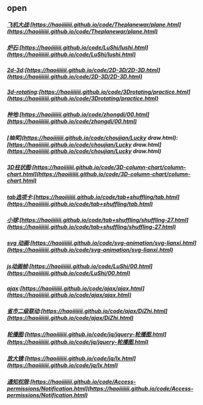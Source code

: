 ## open

##### [飞机大战](https://haoiiiiiii.github.io/code/Theplanewar/plane.html):[https://haoiiiiiii.github.io/code/Theplanewar/plane.html](https://haoiiiiiii.github.io/code/Theplanewar/plane.html)

##### [炉石](https://haoiiiiiii.github.io/code/LuShi/lushi.html):[https://haoiiiiiii.github.io/code/LuShi/lushi.html](https://haoiiiiiii.github.io/code/LuShi/lushi.html)

##### [2d-3d](https://haoiiiiiii.github.io/code/2D-3D/2D-3D.html):[https://haoiiiiiii.github.io/code/2D-3D/2D-3D.html](https://haoiiiiiii.github.io/code/2D-3D/2D-3D.html)

##### [3d-rotating](https://haoiiiiiii.github.io/code/3Drotating/practice.html):[https://haoiiiiiii.github.io/code/3Drotating/practice.html](https://haoiiiiiii.github.io/code/3Drotating/practice.html)

##### [种地](https://haoiiiiiii.github.io/code/zhongdi/00.html):[https://haoiiiiiii.github.io/code/zhongdi/00.html](https://haoiiiiiii.github.io/code/zhongdi/00.html)

##### [抽奖](https://haoiiiiiii.github.io/code/choujian/Lucky draw.html):[https://haoiiiiiii.github.io/code/choujian/Lucky draw.html](https://haoiiiiiii.github.io/code/choujian/Lucky draw.html)

##### [3D柱状图](https://haoiiiiiii.github.io/code/3D-column-chart/column-chart.html):[https://haoiiiiiii.github.io/code/3D-column-chart/column-chart.html](https://haoiiiiiii.github.io/code/3D-column-chart/column-chart.html)

##### [tab选项卡](https://haoiiiiiii.github.io/code/tab+shuffling/tab.html):[https://haoiiiiiii.github.io/code/tab+shuffling/tab.html](https://haoiiiiiii.github.io/code/tab+shuffling/tab.html)

##### [小球](https://haoiiiiiii.github.io/code/tab+shuffling/shuffling-27.html):[https://haoiiiiiii.github.io/code/tab+shuffling/shuffling-27.html](https://haoiiiiiii.github.io/code/tab+shuffling/shuffling-27.html)

##### [svg 动画](https://haoiiiiiii.github.io/code/svg-animation/svg-lianxi.html):[https://haoiiiiiii.github.io/code/svg-animation/svg-lianxi.html](https://haoiiiiiii.github.io/code/svg-animation/svg-lianxi.html)

##### [js动画帧](https://haoiiiiiii.github.io/code/LuShi/00.html):[https://haoiiiiiii.github.io/code/LuShi/00.html](https://haoiiiiiii.github.io/code/LuShi/00.html)

##### [ajax](https://haoiiiiiii.github.io/code/ajax/ajax.html):[https://haoiiiiiii.github.io/code/ajax/ajax.html](https://haoiiiiiii.github.io/code/ajax/ajax.html)
##### [省市二级联动](https://haoiiiiiii.github.io/code/ajax/DiZhi.html):[https://haoiiiiiii.github.io/code/ajax/DiZhi.html](https://haoiiiiiii.github.io/code/ajax/DiZhi.html)

##### [轮播图](https://haoiiiiiii.github.io/code/jq/jquery-轮播图.html):[https://haoiiiiiii.github.io/code/jq/jquery-轮播图.html](https://haoiiiiiii.github.io/code/jq/jquery-轮播图.html)
##### [放大镜](https://haoiiiiiii.github.io/code/jq/lx.html):[https://haoiiiiiii.github.io/code/jq/lx.html](https://haoiiiiiii.github.io/code/jq/lx.html)
##### [通知权限](https://haoiiiiiii.github.io/code/Access-permissions/Notification.html):[https://haoiiiiiii.github.io/code/Access-permissions/Notification.html](https://haoiiiiiii.github.io/code/Access-permissions/Notification.html)